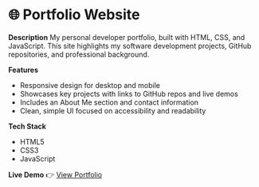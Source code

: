 # 🌐 Portfolio Website

**Description**
My personal developer portfolio, built with HTML, CSS, and JavaScript. This site highlights my software development projects, GitHub repositories, and professional background.

**Features**

* Responsive design for desktop and mobile
* Showcases key projects with links to GitHub repos and live demos
* Includes an About Me section and contact information
* Clean, simple UI focused on accessibility and readability

**Tech Stack**

* HTML5
* CSS3
* JavaScript

**Live Demo**
👉 [View Portfolio](https://github.com/cvcpatton/cvcpatton.github.io/index.html)

